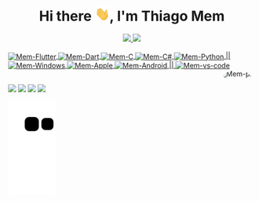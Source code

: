 <h1 align="center">Hi there <img src="https://raw.githubusercontent.com/ABSphreak/ABSphreak/master/gifs/Hi.gif" width="30px">, I'm Thiago Mem</h1>

   </div>
<div align="center">
  <a href="https://github.com/bythiagomem">
  <img height="180em" src="https://github-readme-stats.vercel.app/api?username=bythiagomem&show_icons=true&theme=radical&include_all_commits=true&count_private=true"/>
  <img height="180em" src="https://github-readme-stats.vercel.app/api/top-langs/?username=bythiagomem&layout=compact&langs_count=7&theme=radical"/>
</div>
  
  
  
  <div style="display: inline_block"><br>
  <img align="center" alt="Mem-Flutter" height="35" width="40" src="https://cdn.jsdelivr.net/gh/devicons/devicon/icons/flutter/flutter-original.svg">
  <img align="center" alt="Mem-Dart" height="35" width="40" src="https://cdn.jsdelivr.net/gh/devicons/devicon/icons/dart/dart-original.svg">
  <img align="center" alt="Mem-C" height="35" width="40" src="https://cdn.jsdelivr.net/gh/devicons/devicon/icons/c/c-original.svg">
  <img align="center" alt="Mem-C#" height="35" width="40" src="https://cdn.jsdelivr.net/gh/devicons/devicon/icons/csharp/csharp-original.svg">
  <img align="center" alt="Mem-Python" height="35" width="40" src="https://cdn.jsdelivr.net/gh/devicons/devicon/icons/python/python-original.svg"> ||
  <img align="center" alt="Mem-Windows" height="35" width="40" src="https://cdn.jsdelivr.net/gh/devicons/devicon/icons/windows8/windows8-original.svg">
  <img align="center" alt="Mem-Apple" height="35" width="40" img src="https://cdn.jsdelivr.net/gh/devicons/devicon/icons/apple/apple-original.svg">
  <img align="center" alt="Mem-Android" height="35" width="40" img src="https://cdn.jsdelivr.net/gh/devicons/devicon/icons/android/android-plain.svg"> ||
  <img align="center" alt="Mem-vs-code" height="35" width="40" img src="https://cdn.jsdelivr.net/gh/devicons/devicon/icons/vscode/vscode-original.svg">  
  <img align="right" alt="Mem-pic" height="150" style="border-radius:50px;"          
src="https://media-exp1.licdn.com/dms/image/C4E03AQEsuIwytgy7uQ/profile-displayphoto-shrink_800_800/0/1619892683985?e=1648684800&v=beta&t=Q_PWs7lr1TazcyM1kWwugVLTmweRnF5keRY2DZ4ey28">
</div>
  
  ##
  
<div> 
  <a href="https://www.linkedin.com/in/thiago-a-mem-311720130/" target="_blank"><img src="https://img.shields.io/badge/-LinkedIn-%230077B5?style=for-the-badge&logo=linkedin&logoColor=white" target="_blank"></a> 
  <a href="https://discord.gg/Thiago Mem#1884" target="_blank"><img src="https://img.shields.io/badge/Discord-7289DA?style=for-the-badge&logo=discord&logoColor=white" target="_blank"></a> 
  <a href = "mailto:bythiagomem@gmail.com"><img src="https://img.shields.io/badge/-Gmail-%23333?style=for-the-badge&logo=gmail&logoColor=white" target="_blank"></a>
  <a href="https://www.instagram.com/thiagomem" target="_blank"><img src="https://img.shields.io/badge/-Instagram-%23E4405F?style=for-the-badge&logo=instagram&logoColor=white" target="_blank"></a>
  
  
 
  ![Snake animation](https://github.com/rafaballerini/rafaballerini/blob/output/github-contribution-grid-snake.svg)
 
</div>
  
